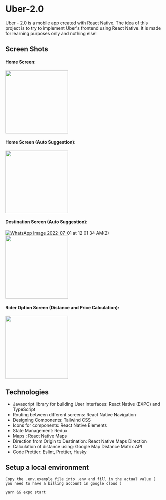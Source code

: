 # Uber-2.0
Uber - 2.0 is a mobile app created with React Native. The idea of this project is to try to implement Uber's frontend using React Native. It is made for learning purposes only and nothing else!

## Screen Shots

#### Home Screen: 
<img src="https://user-images.githubusercontent.com/98449931/176724753-079a9f51-bb15-4972-a6ea-ce03c1f88eb7.jpeg" width="200" >

#### Home Screen (Auto Suggestion): 
<img src="https://user-images.githubusercontent.com/98449931/176725308-9f2455dd-400a-42e3-bb15-2bcac895b1e3.jpeg" width="200" >


#### Destination Screen (Auto Suggestion): 
![WhatsApp Image 2022-07-01 at 12 01 34 AM(2)]()
<img src="https://user-images.githubusercontent.com/98449931/176725445-ccd385c6-963f-4893-9f6d-da87081cbae4.jpeg" width="200" >


#### Rider Option Screen (Distance and Price Calculation): 
<img src="https://user-images.githubusercontent.com/98449931/176725687-29bd9930-fd9f-4e3c-9493-85bbd188f8a7.jpeg" width="200" >

## Technologies

- Javascript library for building User Interfaces: React Native (EXPO) and TypeScript
- Routing between different screens: React Native Navigation
- Designing Components: Tailwind CSS
- Icons for components: React Native Elements
- State Management: Redux
- Maps : React Native Maps
- Direction from Origin to Destination: React Native Maps Direction
- Calculation of distance using: Google Map Distance Matrix API
- Code Prettier: Eslint, Prettier, Husky

## Setup a local environment

    Copy the .env.example file into .env and fill in the actual value ( you need to have a billing account in google cloud )
    
```
yarn && expo start
```
